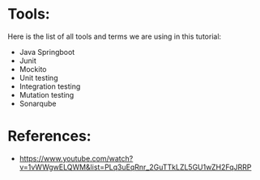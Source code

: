 # Tools:
Here is the list of all tools and terms we are using in this tutorial:
- Java Springboot
- Junit
- Mockito
- Unit testing
- Integration testing
- Mutation testing
- Sonarqube



# References:
- https://www.youtube.com/watch?v=1vWWgwELQWM&list=PLq3uEqRnr_2GuTTkLZL5GU1wZH2FqJRRP